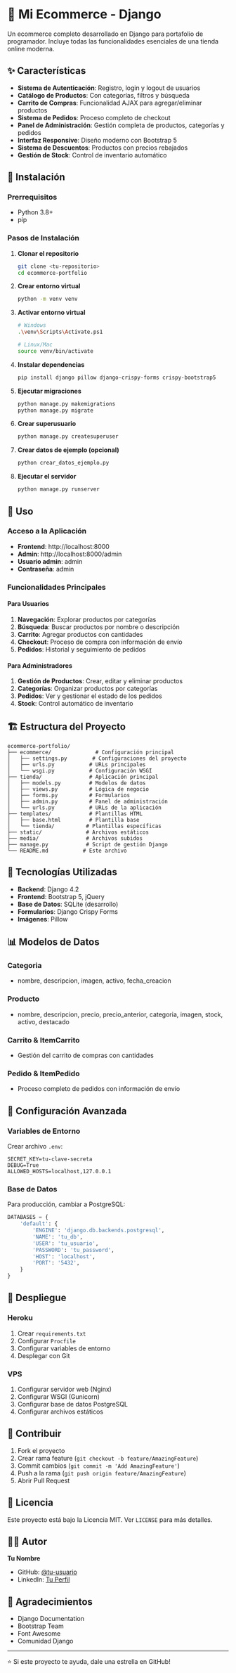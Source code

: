 # 🛒 Mi Ecommerce - Django

Un ecommerce completo desarrollado en Django para portafolio de programador. Incluye todas las funcionalidades esenciales de una tienda online moderna.

## ✨ Características

- **Sistema de Autenticación**: Registro, login y logout de usuarios
- **Catálogo de Productos**: Con categorías, filtros y búsqueda
- **Carrito de Compras**: Funcionalidad AJAX para agregar/eliminar productos
- **Sistema de Pedidos**: Proceso completo de checkout
- **Panel de Administración**: Gestión completa de productos, categorías y pedidos
- **Interfaz Responsive**: Diseño moderno con Bootstrap 5
- **Sistema de Descuentos**: Productos con precios rebajados
- **Gestión de Stock**: Control de inventario automático

## 🚀 Instalación

### Prerrequisitos

- Python 3.8+
- pip

### Pasos de Instalación

1. **Clonar el repositorio**
   ```bash
   git clone <tu-repositorio>
   cd ecommerce-portfolio
   ```

2. **Crear entorno virtual**
   ```bash
   python -m venv venv
   ```

3. **Activar entorno virtual**
   ```bash
   # Windows
   .\venv\Scripts\Activate.ps1
   
   # Linux/Mac
   source venv/bin/activate
   ```

4. **Instalar dependencias**
   ```bash
   pip install django pillow django-crispy-forms crispy-bootstrap5
   ```

5. **Ejecutar migraciones**
   ```bash
   python manage.py makemigrations
   python manage.py migrate
   ```

6. **Crear superusuario**
   ```bash
   python manage.py createsuperuser
   ```

7. **Crear datos de ejemplo (opcional)**
   ```bash
   python crear_datos_ejemplo.py
   ```

8. **Ejecutar el servidor**
   ```bash
   python manage.py runserver
   ```

## 📱 Uso

### Acceso a la Aplicación

- **Frontend**: http://localhost:8000
- **Admin**: http://localhost:8000/admin
- **Usuario admin**: admin
- **Contraseña**: admin

### Funcionalidades Principales

#### Para Usuarios
1. **Navegación**: Explorar productos por categorías
2. **Búsqueda**: Buscar productos por nombre o descripción
3. **Carrito**: Agregar productos con cantidades
4. **Checkout**: Proceso de compra con información de envío
5. **Pedidos**: Historial y seguimiento de pedidos

#### Para Administradores
1. **Gestión de Productos**: Crear, editar y eliminar productos
2. **Categorías**: Organizar productos por categorías
3. **Pedidos**: Ver y gestionar el estado de los pedidos
4. **Stock**: Control automático de inventario

## 🏗️ Estructura del Proyecto

```
ecommerce-portfolio/
├── ecommerce/              # Configuración principal
│   ├── settings.py        # Configuraciones del proyecto
│   ├── urls.py           # URLs principales
│   └── wsgi.py           # Configuración WSGI
├── tienda/               # Aplicación principal
│   ├── models.py         # Modelos de datos
│   ├── views.py          # Lógica de negocio
│   ├── forms.py          # Formularios
│   ├── admin.py          # Panel de administración
│   └── urls.py           # URLs de la aplicación
├── templates/            # Plantillas HTML
│   ├── base.html         # Plantilla base
│   └── tienda/          # Plantillas específicas
├── static/              # Archivos estáticos
├── media/               # Archivos subidos
├── manage.py            # Script de gestión Django
└── README.md           # Este archivo
```

## 🎨 Tecnologías Utilizadas

- **Backend**: Django 4.2
- **Frontend**: Bootstrap 5, jQuery
- **Base de Datos**: SQLite (desarrollo)
- **Formularios**: Django Crispy Forms
- **Imágenes**: Pillow

## 📊 Modelos de Datos

### Categoria
- nombre, descripcion, imagen, activo, fecha_creacion

### Producto
- nombre, descripcion, precio, precio_anterior, categoria, imagen, stock, activo, destacado

### Carrito & ItemCarrito
- Gestión del carrito de compras con cantidades

### Pedido & ItemPedido
- Proceso completo de pedidos con información de envío

## 🔧 Configuración Avanzada

### Variables de Entorno
Crear archivo `.env`:
```
SECRET_KEY=tu-clave-secreta
DEBUG=True
ALLOWED_HOSTS=localhost,127.0.0.1
```

### Base de Datos
Para producción, cambiar a PostgreSQL:
```python
DATABASES = {
    'default': {
        'ENGINE': 'django.db.backends.postgresql',
        'NAME': 'tu_db',
        'USER': 'tu_usuario',
        'PASSWORD': 'tu_password',
        'HOST': 'localhost',
        'PORT': '5432',
    }
}
```

## 🚀 Despliegue

### Heroku
1. Crear `requirements.txt`
2. Configurar `Procfile`
3. Configurar variables de entorno
4. Desplegar con Git

### VPS
1. Configurar servidor web (Nginx)
2. Configurar WSGI (Gunicorn)
3. Configurar base de datos PostgreSQL
4. Configurar archivos estáticos

## 🤝 Contribuir

1. Fork el proyecto
2. Crear rama feature (`git checkout -b feature/AmazingFeature`)
3. Commit cambios (`git commit -m 'Add AmazingFeature'`)
4. Push a la rama (`git push origin feature/AmazingFeature`)
5. Abrir Pull Request

## 📝 Licencia

Este proyecto está bajo la Licencia MIT. Ver `LICENSE` para más detalles.

## 👨‍💻 Autor

**Tu Nombre**
- GitHub: [@tu-usuario](https://github.com/tu-usuario)
- LinkedIn: [Tu Perfil](https://linkedin.com/in/tu-perfil)

## 🙏 Agradecimientos

- Django Documentation
- Bootstrap Team
- Font Awesome
- Comunidad Django

---

⭐ Si este proyecto te ayuda, dale una estrella en GitHub! 